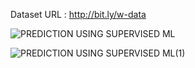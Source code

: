 Dataset URL : http://bit.ly/w-data

![PREDICTION USING SUPERVISED ML](https://user-images.githubusercontent.com/59553356/123442434-7fed6b80-d5f2-11eb-8424-3c1459ceead4.jpg)

![PREDICTION USING SUPERVISED ML(1)](https://user-images.githubusercontent.com/59553356/123442425-7ebc3e80-d5f2-11eb-9528-8b20be13059c.jpg)

